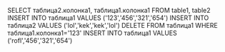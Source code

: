 SELECT таблица2.колонка1, таблица1.колонка1 FROM table1, table2
INSERT INTO таблица1 VALUES ('123','456','321','654')
INSERT INTO таблица2 VALUES ('lol','kek','kek','lol')
DELETE FROM таблица1 WHERE таблица1.колонка1='123'
INSERT INTO таблица1 VALUES ('rofl','456','321','654')